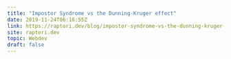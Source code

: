 ```yaml
---
title: "Impostor Syndrome vs the Dunning-Kruger effect"
date: 2019-11-24T06:16:55Z
link: https://raptori.dev/blog/impostor-syndrome-vs-the-dunning-kruger-effect?utm_medium=RSS&utm_source=hune
site: raptori.dev
topic: Webdev
draft: false
---
```

